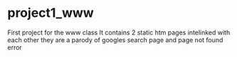 # project1_www
First project for the www class
It contains 2 static htm pages intelinked with each other
they are a parody of googles search page and page not found error
